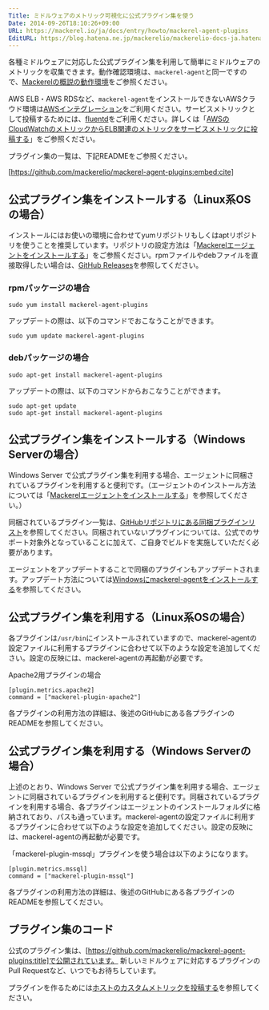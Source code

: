 ```yaml
---
Title: ミドルウェアのメトリック可視化に公式プラグイン集を使う
Date: 2014-09-26T18:10:26+09:00
URL: https://mackerel.io/ja/docs/entry/howto/mackerel-agent-plugins
EditURL: https://blog.hatena.ne.jp/mackerelio/mackerelio-docs-ja.hatenablog.mackerel.io/atom/entry/8454420450066401130
---
```


各種ミドルウェアに対応した公式プラグイン集を利用して簡単にミドルウェアのメトリックを収集できます。動作確認環境は、`mackerel-agent`と同一ですので、[Mackerelの概説の動作環境](https://mackerel.io/ja/docs/entry/overview#support-environments)をご参照ください。

AWS ELB・AWS RDSなど、`mackerel-agent`をインストールできないAWSクラウド環境は[AWSインテグレーション](https://mackerel.io/ja/docs/entry/integrations/aws)をご利用ください。サービスメトリックとして投稿するためには、[fluentd](http://www.fluentd.org/)をご利用ください。詳しくは「[AWSのCloudWatchのメトリックからELB関連のメトリックをサービスメトリックに投稿する](https://mackerel.io/ja/docs/entry/advanced/fluentd#example-elb)」をご参照ください。

プラグイン集の一覧は、下記READMEをご参照ください。

[https://github.com/mackerelio/mackerel-agent-plugins:embed:cite]

## 公式プラグイン集をインストールする（Linux系OSの場合）

インストールにはお使いの環境に合わせてyumリポジトリもしくはaptリポジトリを使うことを推奨しています。リポジトリの設定方法は「[Mackerelエージェントをインストールする][]」をご参照ください。rpmファイルやdebファイルを直接取得したい場合は、[GitHub Releases][]を参照してください。

[Mackerelエージェントをインストールする]: https://mackerel.io/my/instruction-agent
[GitHub Releases]: https://github.com/mackerelio/mackerel-agent-plugins/releases

### rpmパッケージの場合

```
sudo yum install mackerel-agent-plugins
```

アップデートの際は、以下のコマンドでおこなうことができます。

```
sudo yum update mackerel-agent-plugins
```

### debパッケージの場合

```
sudo apt-get install mackerel-agent-plugins
```

アップデートの際は、以下のコマンドからおこなうことができます。

```
sudo apt-get update
sudo apt-get install mackerel-agent-plugins
```

## 公式プラグイン集をインストールする（Windows Serverの場合）

Windows Server で公式プラグイン集を利用する場合、エージェントに同梱されているプラグインを利用すると便利です。（エージェントのインストール方法については「[Mackerelエージェントをインストールする][]」を参照してください。）

同梱されているプラグイン一覧は、[GitHubリポジトリにある同梱プラグインリスト][]を参照してください。同梱されていないプラグインについては、公式でのサポート対象外となっていることに加えて、ご自身でビルドを実施していただく必要があります。

エージェントをアップデートすることで同梱のプラグインもアップデートされます。アップデート方法については[Windowsにmackerel-agentをインストールする](https://mackerel.io/ja/docs/entry/howto/install-agent/msi)を参照してください。

[Mackerelエージェントをインストールする]: https://mackerel.io/my/instruction-agent
[GitHubリポジトリにある同梱プラグインリスト]: https://github.com/mackerelio/mackerel-agent/blob/master/wix/plugins_windows.go

## 公式プラグイン集を利用する（Linux系OSの場合）

各プラグインは`/usr/bin`にインストールされていますので、mackerel-agentの設定ファイルに利用するプラグインに合わせて以下のような設定を追加してください。設定の反映には、mackerel-agentの再起動が必要です。

Apache2用プラグインの場合
```
[plugin.metrics.apache2]
command = ["mackerel-plugin-apache2"]
```

各プラグインの利用方法の詳細は、後述のGitHubにある各プラグインのREADMEを参照してください。

## 公式プラグイン集を利用する（Windows Serverの場合）

上述のとおり、Windows Server で公式プラグイン集を利用する場合、エージェントに同梱されているプラグインを利用すると便利です。同梱されているプラグインを利用する場合、各プラグインはエージェントのインストールフォルダに格納されており、パスも通っています。mackerel-agentの設定ファイルに利用するプラグインに合わせて以下のような設定を追加してください。設定の反映には、mackerel-agentの再起動が必要です。

「mackerel-plugin-mssql」プラグインを使う場合は以下のようになります。

```
[plugin.metrics.mssql]
command = ["mackerel-plugin-mssql"]
```

各プラグインの利用方法の詳細は、後述のGitHubにある各プラグインのREADMEを参照してください。


## プラグイン集のコード
公式のプラグイン集は、[https://github.com/mackerelio/mackerel-agent-plugins:title]で公開されています。
新しいミドルウェアに対応するプラグインのPull Requestなど、いつでもお待ちしています。

プラグインを作るためには[ホストのカスタムメトリックを投稿する](https://mackerel.io/ja/docs/entry/advanced/custom-metrics)を参照してください。
